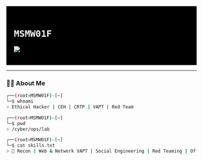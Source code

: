 <div style="background-color:#000000; padding: 20px;">

  <h1 style="text-align: left; color: #ffffff;">
    <code><span style="font-family: 'Fira Code', monospace;">MSMW01F</span></code>
  </h1>

  <p style="text-align: left;">
    <img src="https://readme-typing-svg.demolab.com?font=Fira+Code&size=24&duration=2000&pause=500&color=7CB311&width=500&lines=Ethical+Hacker+%7C+CEH+%7C+CRTP+%7C+VAPT;Cybersecurity+Consultant;Red+Team+%7C+Offensive+Security" />
  </p>

</div>

---

### 👨‍💻 About Me

```bash
┌──(root💀MSMW01F)-[~]
└─$ whoami
> Ethical Hacker | CEH | CRTP | VAPT | Red Team 

┌──(root💀MSMW01F)-[~]
└─$ pwd
> /cyber/ops/lab

┌──(root💀MSMW01F)-[~]
└─$ cat skills.txt
> 🧠 Recon | Web & Network VAPT | Social Engineering | Red Teaming | Offensive Security | Python Scripts | Reporting
